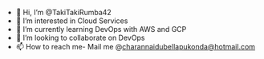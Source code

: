 - 👋 Hi, I’m @TakiTakiRumba42
- 👀 I’m interested in Cloud Services
- 🌱 I’m currently learning DevOps with AWS and GCP
- 💞️ I’m looking to collaborate on DevOps
- 📫 How to reach me- Mail me @charannaidubellapukonda@hotmail.com

<!---
TakiTakiRumba42/TakiTakiRumba42 is a ✨ special ✨ repository because its `README.md` (this file) appears on your GitHub profile.
You can click the Preview link to take a look at your changes.
--->
